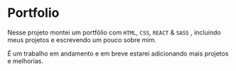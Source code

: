 # Portfolio

Nesse projeto montei um portfólio com `HTML`, `CSS`, `REACT` & `SASS` , incluindo meus projetos e escrevendo um pouco sobre mim.

É um trabalho em andamento e em breve estarei adicionando mais projetos e melhorias.
